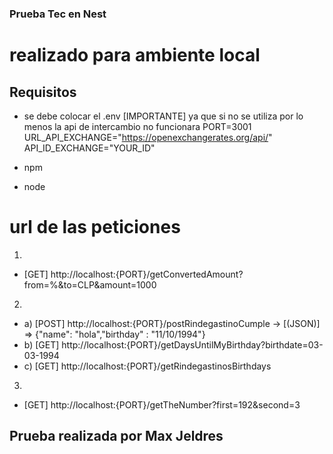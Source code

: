 ### Prueba Tec en Nest

# realizado para ambiente local

## Requisitos

- se debe colocar el .env [IMPORTANTE] ya que si no se utiliza por lo menos la api de intercambio no funcionara
    PORT=3001
    URL_API_EXCHANGE="https://openexchangerates.org/api/"
    API_ID_EXCHANGE="YOUR_ID"

- npm
- node

# url de las peticiones
1.
-   [GET] http://localhost:{PORT}/getConvertedAmount?from=%&to=CLP&amount=1000
2.
-   a) [POST] http://localhost:{PORT}/postRindegastinoCumple -> [(JSON)] => {"name": "hola","birthday" : "11/10/1994"}
-   b) [GET] http://localhost:{PORT}/getDaysUntilMyBirthday?birthdate=03-03-1994
-   c) [GET] http://localhost:{PORT}/getRindegastinosBirthdays
3.
-   [GET] http://localhost:{PORT}/getTheNumber?first=192&second=3

## Prueba realizada por Max Jeldres